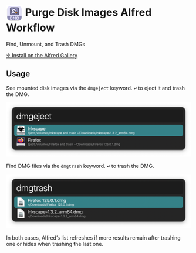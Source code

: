 # <img src='Workflow/icon.png' width='45' align='center' alt='icon'> Purge Disk Images Alfred Workflow

Find, Unmount, and Trash DMGs

[⤓ Install on the Alfred Gallery](https://alfred.app/workflows/alfredapp/purge-disk-images)

## Usage

See mounted disk images via the `dmgeject` keyword. <kbd>↩</kbd> to eject it and trash the DMG.

![Showing mounted images](Workflow/images/about/dmgeject.png)

Find DMG files via the `dmgtrash` keyword. <kbd>↩</kbd> to trash the DMG.

![Showing DMGs](Workflow/images/about/dmgtrash.png)

In both cases, Alfred’s list refreshes if more results remain after trashing one or hides when trashing the last one.
